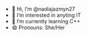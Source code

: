 - 👋 Hi, I’m @nadiajazmyn27
- 👀 I’m interested in anyting IT
- 🌱 I’m currently learning C++
- 😄 Pronouns: She/Her


<!---
nadiajazmyn27/nadiajazmyn27 is a ✨ special ✨ repository because its `README.md` (this file) appears on your GitHub profile.
You can click the Preview link to take a look at your changes.
--->
